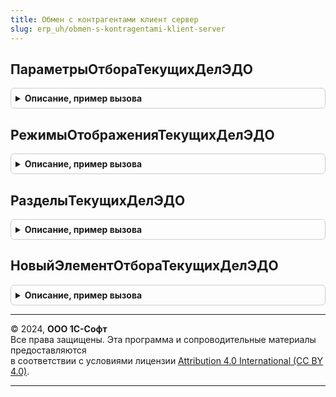 ```yaml
---
title: Обмен с контрагентами клиент сервер
slug: erp_uh/obmen-s-kontragentami-klient-server
---
```



## ПараметрыОтбораТекущихДелЭДО
<details style="margin: 1em 0; padding: 0.5em; border: 1px solid #ccc; border-radius: 6px;">

<summary style="font-weight: bold; cursor: pointer;">Описание, пример вызова</summary>

```bsl

// Возвращает набор параметров для отбора данных рабочего места "Текущие дела ЭДО"
//
// Возвращаемое значение:
//  Структура - набор возможных отборов при работе с рабочим местом "Текущие дела ЭДО"
//  * РежимОтображения - Произвольный - режим отображения рабочего места, один из значений структуры,
//                                      возвращаемой см. РежимыОтображенияТекущихДелЭДО.
//  * Раздел - Произвольный - раздел рабочего места. , один из значений структуры, возвращаемой см. РазделыТекущихДелЭДО.
//  * ОтборВРазделеСоздать - Массив Из см. НовыйЭлементОтбораТекущихДелЭДО - отборы, которые нужно установить
//                           на объект учета в разделе "Создать".
//  * ОтборВходящихЭлектронныхДокументов - Массив Из см. НовыйЭлементОтбораТекущихДелЭДО - отборы, которые нужно установить
//                                         на входящие электронные документы.
//    ОтборИсходящихЭлектронныхДокументов - Массив Из см. НовыйЭлементОтбораТекущихДелЭДО - отборы, которые нужно установить
//                                          на исходящие электронные документы.
Функция ПараметрыОтбораТекущихДелЭДО() Экспорт
```

Пример вызова
```bsl
Результат = ОбменСКонтрагентамиКлиентСервер.ПараметрыОтбораТекущихДелЭДО() 
```
</details>

## РежимыОтображенияТекущихДелЭДО
<details style="margin: 1em 0; padding: 0.5em; border: 1px solid #ccc; border-radius: 6px;">

<summary style="font-weight: bold; cursor: pointer;">Описание, пример вызова</summary>

```bsl

// Доступные режимы отображения Текущих дел ЭДО
//
// Возвращаемое значение:
// 	Структура - возможные режимы:
//  * КИсполнению - Произвольный - режим, в котором отбираются документы, требующие действий от текущего пользователя.
//  * МоиДокументы - Произвольный - режим, в котором отбираются документы, по которым ответственным является текущий пользователь.
//  * ВсеДокументы - Произвольный - режим отображения всех документов с незавершенным ЭДО.
Функция РежимыОтображенияТекущихДелЭДО() Экспорт
```

Пример вызова
```bsl
Результат = ОбменСКонтрагентамиКлиентСервер.РежимыОтображенияТекущихДелЭДО() 
```
</details>

## РазделыТекущихДелЭДО
<details style="margin: 1em 0; padding: 0.5em; border: 1px solid #ccc; border-radius: 6px;">

<summary style="font-weight: bold; cursor: pointer;">Описание, пример вызова</summary>

```bsl

// Доступные разделы Текущих дел ЭДО
//
// Возвращаемое значение:
// 	Структура - доступные разделы:
//    * Входящие - произвольный
//    * ОтразитьВУчете - произвольный
//    * УтвердитьВходящие - произвольный
//    * ПодписатьВходящие - произвольный
//    * ИсправитьВходящие - произвольный
//    * АннулироватьВходящие - произвольный
//    * НаКонтролеВходящие - произвольный
//    * Исходящие - произвольный
//    * Создать - произвольный
//    * ПодписатьИсходящие - произвольный
//    * ИсправитьИсходящие - произвольный
//    * АннулироватьИсходящие - произвольный
//    * НаКонтролеИсходящие - произвольный
Функция РазделыТекущихДелЭДО() Экспорт
```

Пример вызова
```bsl
Результат = ОбменСКонтрагентамиКлиентСервер.РазделыТекущихДелЭДО() 
```
</details>

## НовыйЭлементОтбораТекущихДелЭДО
<details style="margin: 1em 0; padding: 0.5em; border: 1px solid #ccc; border-radius: 6px;">

<summary style="font-weight: bold; cursor: pointer;">Описание, пример вызова</summary>

```bsl

// Формирует описание элемента отбора для рабочего места Текущие дела ЭДО.
//
// Параметры:
//  Поле - Строка - путь к данным, на которые устанавливается отбор.
//  ВидСравнения - ВидСравненияКомпоновкиДанных - вид сравнения отбора. Допустимо использовать виды сравнения "Равно" и "В списке".
//  Значение - Произвольный - значение отбора.
// Возвращаемое значение:
//  Произвольный - описание элемента отбора
Функция НовыйЭлементОтбораТекущихДелЭДО(Поле, ВидСравнения, Значение) Экспорт
```

Пример вызова
```bsl
Результат = ОбменСКонтрагентамиКлиентСервер.НовыйЭлементОтбораТекущихДелЭДО(Поле, ВидСравнения, Значение) 
```
</details>

---

© 2024, **ООО 1С-Софт**  
Все права защищены. Эта программа и сопроводительные материалы предоставляются  
в соответствии с условиями лицензии [Attribution 4.0 International (CC BY 4.0)](https://creativecommons.org/licenses/by/4.0/legalcode).

---

